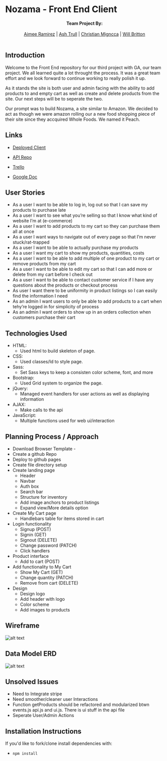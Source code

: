 # Nozama - Front End Client

<p align="center">
  <b>Team Project By: </b><br><br>
  <a href="https://github.com/Aimeelr08">Aimee Ramirez</a> |
  <a href="https://github.com/ashtrull">Ash Trull</a> |
  <a href="https://github.com/cmigz">Christian Migncca</a> |
  <a href="https://github.com/wjbritton">Will Britton</a>
  <br><br>
</p>


## Introduction

Welcome to the Front End repository for our third project with GA, our team project.  We all learned quite a lot throught the process.  It was a great team effort and we look forward to continue working to really polish it up.

As it stands the site is both user and admin facing with the ability to add products to and empty cart as well as create and delete products from the site.  Our next steps will be to seperate the two.

Our prompt was to build Nozama, a site similar to Amazon.  We decided to act as though we were amazon rolling our a new food shopping piece of their site since they accquired Whole Foods.  We named it Peach.

## Links

- [Deployed Client](https://wdi-team-project.github.io/nozama-client/)

- [API Repo](https://github.com/wdi-team-project/nozama-express-api)

- [Trello](https://trello.com/b/Gk8kc8GI/peach-produce)

- [Google Doc](https://docs.google.com/document/d/17u0y_Ls6DwR3jYA1ZmOtVIrufHcFLOCmnxkV-dhoFUs/edit#heading=h.bm1arf1sz7vv)

## User Stories


- As a user I want to be able to log in, log out so that I can save my products to purchase late
- As a user I want to see what you’re selling so that I know what kind of website I’m at (e-commerce)
- As a user I want to add products to my cart so they can purchase them all at once
- As a user I want ways to navigate out of every page so that I’m never stuck/rat-trapped
- As a user I want to be able to actually purchase my products
- As a user I want my cart to show my products, quantities, costs
- As a user I want to be able to add multiple of one product to my cart or remove products from my cart
- As a user I want to be able to edit my cart so that I can add more or delete from my cart before I check out
- As a user I want to be able to contact customer service if I have any questions about the products or checkout process
- As user I want there to be uniformity in product listings so I can easily find the information I need
- As an admin I want users to only be able to add products to a cart when tehy’re logged in for simplicity of process
- As an admin I want orders to show up in an orders collection when customers purchase their cart


## Technologies Used

- HTML:
  - Used html to build skeleton of page.
- CSS:
  - Used classes/Id to style page.
- Sass:
  - Set Sass keys to keep a consisten color scheme, font, and more
- Bootstrap:
  - Used Grid system to organize the page.
- jQuery:
  - Managed event handlers for user actions as well as displaying information
- AJAX:
  - Make calls to the api
- JavaScript:
  - Multiple functions used for web ui/interaction

## Planning Process / Approach

- Download Browser Template -
- Create a github Repo
- Deploy to github pages
- Create file directory setup
- Create landing page
  - Header
  - Navbar
  - Auth box
  - Search bar
  - Structure for inventory
  - Add image anchors to product listings
  - Expand view/More details option
- Create My Cart page
  - Handlebars table for items stored in cart
- Login functionality
  - Signup (POST)
  - Signin (GET)
  - Signout (DELETE)
  - Change password (PATCH)
  - Click handlers
- Product interface
  - Add to cart (POST)
- Add functionality to My Cart
  - Show My Cart (GET)
  - Change quantity (PATCH)
  - Remove from cart (DELETE)
- Design
  - Design logo
  - Add header with logo
  - Color scheme
  - Add images to products

## Wireframe

![alt text](https://i.imgur.com/rpL2W4D.jpg "WireFrame V1")

## Data Model ERD

![alt text](https://i.imgur.com/rAMbj9f.jpg "WireFrame V1")

## Unsolved Issues

- Need to Integrate stripe
- Need smoother/cleaner user Interactions
- Function getProducts should be refactored and modularized btwn events.js api.js and ui.js. There is ui stuff in the api file
- Seperate User/Admin Actions

## Installation Instructions

If you'd like to fork/clone install dependencies with:
- `npm install`
